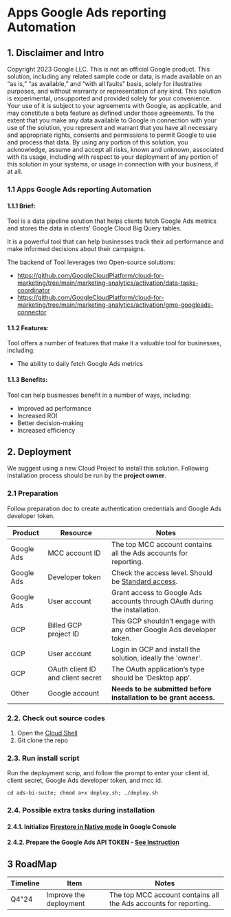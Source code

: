 <!--
 Copyright 2023 Google LLC

 Licensed under the Apache License, Version 2.0 (the "License");
 you may not use this file except in compliance with the License.
 You may obtain a copy of the License at

      https://www.apache.org/licenses/LICENSE-2.0

 Unless required by applicable law or agreed to in writing, software
 distributed under the License is distributed on an "AS IS" BASIS,
 WITHOUT WARRANTIES OR CONDITIONS OF ANY KIND, either express or implied.
 See the License for the specific language governing permissions and
 limitations under the License.
 -->

# Apps Google Ads reporting Automation

## 1. Disclaimer and Intro

Copyright 2023 Google LLC.
This is not an official Google product. This solution, including any related
sample code or data, is made available on an “as is,” “as available,” and “with
all faults” basis, solely for illustrative purposes, and without warranty or
representation of any kind. This solution is experimental, unsupported and
provided solely for your convenience. Your use of it is subject to your
agreements with Google, as applicable, and may constitute a beta feature as
defined under those agreements. To the extent that you make any data available
to Google in connection with your use of the solution, you represent and warrant
that you have all necessary and appropriate rights, consents and permissions to
permit Google to use and process that data. By using any portion of this
solution, you acknowledge, assume and accept all risks, known and unknown,
associated with its usage, including with respect to your deployment of any
portion of this solution in your systems, or usage in connection with your
business, if at all.

### 1.1 Apps Google Ads reporting Automation

#### 1.1.1 Brief:
Tool is a data pipeline solution that helps clients fetch Google Ads metrics and stores the data in clients' Google Cloud Big Query tables.

It is a powerful tool that can help businesses track their ad performance and make informed decisions about their campaigns.

The backend of Tool leverages two Open-source solutions:
- https://github.com/GoogleCloudPlatform/cloud-for-marketing/tree/main/marketing-analytics/activation/data-tasks-coordinator
- https://github.com/GoogleCloudPlatform/cloud-for-marketing/tree/main/marketing-analytics/activation/gmp-googleads-connector

#### 1.1.2 Features:
Tool offers a number of features that make it a valuable tool for businesses, including:

- The ability to daily fetch Google Ads metrics

#### 1.1.3 Benefits:
Tool can help businesses benefit in a number of ways, including:

- Improved ad performance
- Increased ROI
- Better decision-making
- Increased efficiency

## 2. Deployment

We suggest using a new Cloud Project to install this solution. Following
installation process should be run by the **project owner**.

### 2.1 Preparation

Follow preparation doc to create authentication credentials and Google Ads
developer token.

| Product    | Resource                          | Notes                                                                      |
| ---------- | --------------------------------- | -------------------------------------------------------------------------- |
| Google Ads | MCC account ID                    | The top MCC account contains all the Ads accounts for reporting.           |
| Google Ads | Developer token                   | Check the access level. Should be [Standard access].                       |
| Google Ads | User account                      | Grant access to Google Ads accounts through OAuth during the installation. |
| GCP        | Billed GCP project ID             | This GCP shouldn’t engage with any other Google Ads developer token.       |
| GCP        | User account                      | Login in GCP and install the solution, ideally the 'owner'.                |
| GCP        | OAuth client ID and client secret | The OAuth application’s type should be ‘Desktop app’.                      |
| Other      | Google account                    | **Needs to be submitted before installation to be grant access.**          |

[standard access]: https://developers.google.com/adwords/api/docs/access-levels#access_levels

### 2.2. Check out source codes

1. Open the [Cloud Shell](https://cloud.google.com/shell/)
2. Git clone the repo

### 2.3. Run install script

Run the deployment scrip, and follow the prompt to enter your client id,
client secret, Google Ads developer token, and mcc id.

```shell
cd ads-bi-suite; chmod a+x deploy.sh; ./deploy.sh
```

### 2.4. Possible extra tasks during installation

#### 2.4.1. Initialize [Firestore in Native mode](https://cloud.google.com/datastore/docs/firestore-or-datastore#in_native_mode) in Google Console
#### 2.4.2. Prepare the Google Ads API TOKEN - [See Instruction](https://developers.google.com/google-ads/api/docs/first-call/dev-token?hl=en)

## 3 RoadMap
| Timeline | Item                          | Notes                                                            |
| -------- | ----------------------------- | ---------------------------------------------------------------- |
| Q4"24    | Improve the deployment        | The top MCC account contains all the Ads accounts for reporting. |
